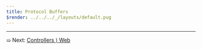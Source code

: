 ```yaml
---
title: Protocol Buffers
$render: ../../../_/layouts/default.pug
---
```


---

➯ Next: [Controllers &rangle; Web](./docs/controllers)
